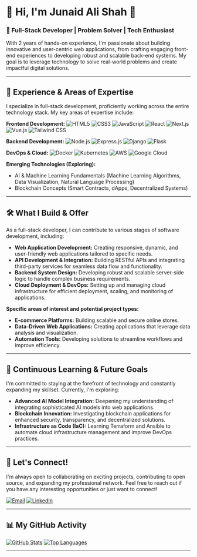 # 👋 Hi, I'm Junaid Ali Shah 👋

### 🚀 Full-Stack Developer | Problem Solver | Tech Enthusiast

With 2 years of hands-on experience, I'm passionate about building innovative and user-centric web applications, from crafting engaging front-end experiences to developing robust and scalable back-end systems. My goal is to leverage technology to solve real-world problems and create impactful digital solutions.

---

## 💼 Experience & Areas of Expertise

I specialize in full-stack development, proficiently working across the entire technology stack. My key areas of expertise include:

**Frontend Development:**
![HTML5](https://img.shields.io/badge/-HTML5-E34F26?logo=html5&logoColor=white)
![CSS3](https://img.shields.io/badge/-CSS3-1572B6?logo=css3&logoColor=white)
![JavaScript](https://img.shields.io/badge/-JavaScript-F7DF1E?logo=javascript&logoColor=black)
![React](https://img.shields.io/badge/-React-61DAFB?logo=react&logoColor=black)
![Next.js](https://img.shields.io/badge/-Next.js-000000?logo=next.js&logoColor=white)
![Vue.js](https://img.shields.io/badge/-Vue.js-4FC08D?logo=vue.js&logoColor=white)
![Tailwind CSS](https://img.shields.io/badge/-Tailwind%20CSS-38B2AC?logo=tailwind-css&logoColor=white)

**Backend Development:**
![Node.js](https://img.shields.io/badge/-Node.js-339933?logo=node.js&logoColor=white)
![Express.js](https://img.shields.io/badge/-Express.js-000000?logo=express&logoColor=white)
![Django](https://img.shields.io/badge/-Django-092E20?logo=django&logoColor=white)
![Flask](https://img.shields.io/badge/-Flask-000000?logo=flask&logoColor=white)

**DevOps & Cloud:**
![Docker](https://img.shields.io/badge/-Docker-2496ED?logo=docker&logoColor=white)
![Kubernetes](https://img.shields.io/badge/-Kubernetes-326CE5?logo=kubernetes&logoColor=white)
![AWS](https://img.shields.io/badge/-AWS-232F3E?logo=amazon-aws&logoColor=white)
![Google Cloud](https://img.shields.io/badge/-Google%20Cloud-4285F4?logo=google-cloud&logoColor=white)

**Emerging Technologies (Exploring):**
- AI & Machine Learning Fundamentals (Machine Learning Algorithms, Data Visualization, Natural Language Processing)
- Blockchain Concepts (Smart Contracts, dApps, Decentralized Systems)

---

## 🛠️ What I Build & Offer

As a full-stack developer, I can contribute to various stages of software development, including:

- **Web Application Development:**  Creating responsive, dynamic, and user-friendly web applications tailored to specific needs.
- **API Development & Integration:** Building RESTful APIs and integrating third-party services for seamless data flow and functionality.
- **Backend System Design:**  Developing robust and scalable server-side logic to handle complex business requirements.
- **Cloud Deployment & DevOps:**  Setting up and managing cloud infrastructure for efficient deployment, scaling, and monitoring of applications.

**Specific areas of interest and potential project types:**

- **E-commerce Platforms:** Building scalable and secure online stores.
- **Data-Driven Web Applications:** Creating applications that leverage data analysis and visualization.
- **Automation Tools:** Developing solutions to streamline workflows and improve efficiency.

---

## 🌱 Continuous Learning & Future Goals

I'm committed to staying at the forefront of technology and constantly expanding my skillset. Currently, I'm exploring:

- **Advanced AI Model Integration:**  Deepening my understanding of integrating sophisticated AI models into web applications.
- **Blockchain Innovation:** Investigating blockchain applications for enhanced security, transparency, and decentralized solutions.
- **Infrastructure as Code (IaC):**  Learning Terraform and Ansible to automate cloud infrastructure management and improve DevOps practices.

---

## 🤝 Let's Connect!

I'm always open to collaborating on exciting projects, contributing to open source, and expanding my professional network. Feel free to reach out if you have any interesting opportunities or just want to connect!

[![Email](https://img.shields.io/badge/Email-D14836?style=flat&logo=gmail&logoColor=white)](mailto:overview.jjj@gmail.com)
[![LinkedIn](https://img.shields.io/badge/LinkedIn-0A66C2?style=flat&logo=linkedin&logoColor=white)](https://www.linkedin.com/in/jas-giigli-5a6041274/)

---

## 📊 My GitHub Activity

[![GitHub Stats](https://github-readme-stats.vercel.app/api?username=jasgigli&show_icons=true&theme=radical)](https://github.com/jasgigli)
[![Top Languages](https://github-readme-stats.vercel.app/api/top-langs/?username=jasgigli&layout=compact&theme=radical)](https://github.com/jasgigli)

---
